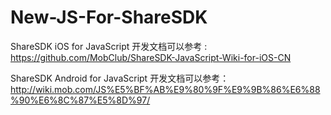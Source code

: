 # New-JS-For-ShareSDK
ShareSDK iOS for JavaScript 开发文档可以参考 : https://github.com/MobClub/ShareSDK-JavaScript-Wiki-for-iOS-CN

ShareSDK Android for JavaScript 开发文档可以参考：http://wiki.mob.com/JS%E5%BF%AB%E9%80%9F%E9%9B%86%E6%88%90%E6%8C%87%E5%8D%97/
